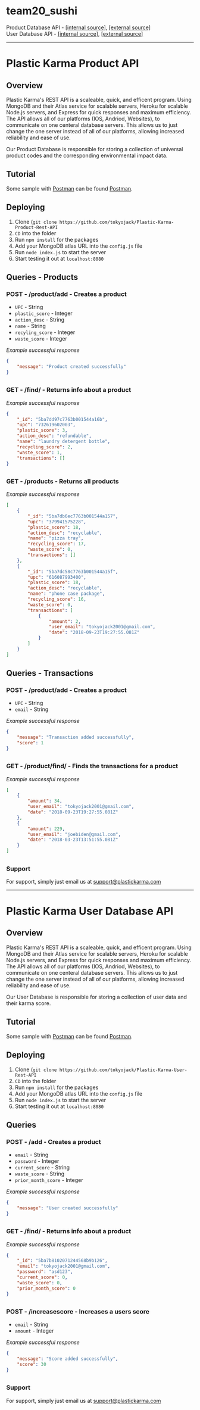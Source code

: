 # team20_sushi
Product Database API - [[internal source]](#plastic-karma-product-api), [[external source]](https://github.com/tokyojack/Plastic-Karma-Product-Rest-API)
<br/>
User Database API - [[internal source]](#plastic-karma-user-database-api), [[external source]](https://github.com/tokyojack/Plastic-Karma-User-Rest-API)

---

# Plastic Karma Product API

## Overview

Plastic Karma's REST API is a scaleable, quick, and efficent program. Using MongoDB and their Atlas service for scalable servers,
Heroku for scalable Node.js servers, and Express for quick responses and maximum efficiency. The API allows all of our platforms (IOS, Andriod,
Websites), to communicate on one centeral database servers. This allows us to just change the one server instead of all of our platforms,
allowing increased reliability and ease of use.

Our Product Database is responsible for storing a collection of universal product codes and the corresponding environmental impact data.

## Tutorial

Some sample with [Postman](https://www.getpostman.com/) can be found [Postman](https://www.getpostman.com/collections/0bd736c7995968861cfc).

## Deploying

1. Clone (```git clone https://github.com/tokyojack/Plastic-Karma-Product-Rest-API```
2. ``CD`` into the folder
3. Run ```npm install``` for the packages
4. Add your MongoDB atlas URL into the ```config.js``` file
5. Run ```node index.js``` to start the server
6. Start testing it out at ```localhost:8080```

## Queries - Products

### POST - /product/add - Creates a product

* `UPC` - String
* `plastic_score` - Integer
* `action_desc` - String
* `name` - String
* `recyling_score` - Integer
* `waste_score` - Integer

*Example successful response*
``` JSON
{
    "message": "Product created successfully"
}
```
<h2></h2>


### GET - /find/<UPC> - Returns info about a product

*Example successful response*
``` JSON
{
    "_id": "5ba7dd97c7763b001544a16b",
    "upc": "732619602003",
    "plastic_score": 3,
    "action_desc": "refundable",
    "name": "laundry detergent bottle",
    "recycling_score": 2,
    "waste_score": 1,
    "transactions": []
}
```
<h2></h2>


### GET - /products - Returns all products

*Example successful response*
``` JSON
[
    {
        "_id": "5ba7db6ec7763b001544a157",
        "upc": "379941575228",
        "plastic_score": 18,
        "action_desc": "recyclable",
        "name": "pizza tray",
        "recycling_score": 17,
        "waste_score": 0,
        "transactions": []
    },
    {
        "_id": "5ba7dc58c7763b001544a15f",
        "upc": "616087993400",
        "plastic_score": 18,
        "action_desc": "recyclable",
        "name": "phone case package",
        "recycling_score": 16,
        "waste_score": 0,
        "transactions": [
            {
                "amount": 2,
                "user_email": "tokyojack2001@gmail.com",
                "date": "2018-09-23T19:27:55.081Z"
            }
        ]
    }
]
```
<h2></h2>

## Queries - Transactions

### POST - /product/add - Creates a product

* `UPC` - String
* `email` - String

*Example successful response*
``` JSON
{
    "message": "Transaction added successfully",
    "score": 1
}
```
<h2></h2>


### GET - /product/find/<UPC> - Finds the transactions for a product

*Example successful response*
``` JSON
[
    {
        "amount": 34,
        "user_email": "tokyojack2001@gmail.com",
        "date": "2018-09-23T19:27:55.081Z"
    },
    {
        "amount": 229,
        "user_email": "joebiden@gmail.com",
        "date": "2018-03-23T13:51:55.081Z"
    }
]
```
<h2></h2>

### Support

For support, simply just email us at support@plastickarma.com

---

# Plastic Karma User Database API

## Overview

Plastic Karma's REST API is a scaleable, quick, and efficent program. Using MongoDB and their Atlas service for scalable servers,
Heroku for scalable Node.js servers, and Express for quick responses and maximum efficiency. The API allows all of our platforms (IOS, Andriod,
Websites), to communicate on one centeral database servers. This allows us to just change the one server instead of all of our platforms,
allowing increased reliability and ease of use.

Our User Database is responsible for storing a collection of user data and their karma score.


## Tutorial

Some sample with [Postman](https://www.getpostman.com/) can be found [Postman](https://www.getpostman.com/collections/0bd736c7995968861cfc).

## Deploying

1. Clone (```git clone https://github.com/tokyojack/Plastic-Karma-User-Rest-API```
2. ``CD`` into the folder
3. Run ```npm install``` for the packages
4. Add your MongoDB atlas URL into the ```config.js``` file
5. Run ```node index.js``` to start the server
6. Start testing it out at ```localhost:8080```

## Queries

### POST - /add - Creates a product

* `email` - String
* `password` - Integer
* `current_score` - String
* `waste_score` - String
* `prior_month_score` - Integer

*Example successful response*
``` JSON
{
    "message": "User created successfully"
}
```
<h2></h2>


### GET - /find/<UPC> - Returns info about a product

*Example successful response*
``` JSON
{
    "_id": "5ba7b8102071244568b9b126",
    "email": "tokyojack2001@gmail.com",
    "password": "asd123",
    "current_score": 0,
    "waste_score": 0,
    "prior_month_score": 0
}
```
<h2></h2>


### POST - /increasescore - Increases a users score

* `email` - String
* `amount` - Integer

*Example successful response*
``` JSON
{
    "message": "Score added successfully",
    "score": 30
}
```
<h2></h2>


### Support

For support, simply just email us at support@plastickarma.com
